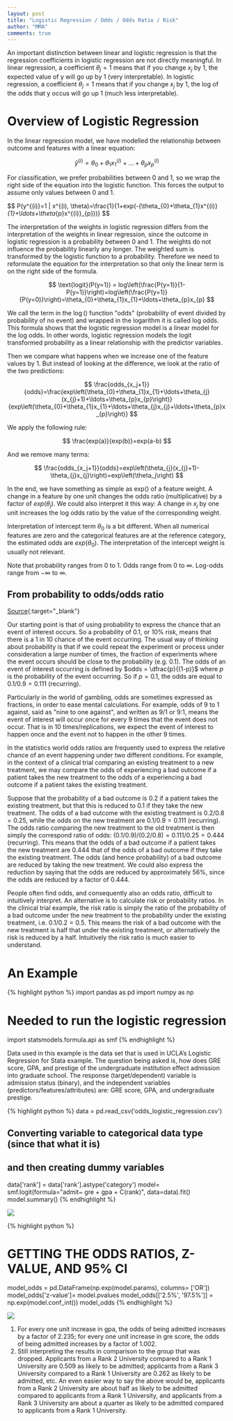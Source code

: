 ```yaml
---
layout: post
title: "Logistic Regression / Odds / Odds Ratio / Risk"
author: "MMA"
comments: true
---
```


An important distinction between linear and logistic regression is that the regression coefficients in logistic regression are not directly meaningful. In linear regression, a coefficient $\theta_{j} = 1$ means that if you change $x_{j}$ by 1, the expected value of y will go up by 1 (very interpretable). In logistic regression, a coefficient $\theta_{j} = 1$ means that if you change $x_{j}$ by 1, the log of the odds that y occus will go up 1 (much less interpretable).

# Overview of Logistic Regression
 In the linear regression model, we have modelled the relationship between outcome and features with a linear equation:
 
$$
\hat{y}^{(i)}=\theta_{0}+\theta_{1}x^{(i)}_{1}+\ldots+\theta_{p}x^{(i)}_{p}
$$

For classification, we prefer probabilities between 0 and 1, so we wrap the right side of the equation into the logistic function. This forces the output to assume only values between 0 and 1.

$$
P(y^{(i)}=1 | x^{(i), \theta)=\frac{1}{1+exp(-(\theta_{0}+\theta_{1}x^{(i)}_{1}+\ldots+\theta_{p}x^{(i)}_{p}))}
$$

The interpretation of the weights in logistic regression differs from the interpretation of the weights in linear regression, since the outcome in logistic regression is a probability between 0 and 1. The weights do not influence the probability linearly any longer. The weighted sum is transformed by the logistic function to a probability. Therefore we need to reformulate the equation for the interpretation so that only the linear term is on the right side of the formula.

$$
\text{logit}(P(y=1)) = log\left(\frac{P(y=1)}{1-P(y=1)}\right)=log\left(\frac{P(y=1)}{P(y=0)}\right)=\theta_{0}+\theta_{1}x_{1}+\ldots+\theta_{p}x_{p}
$$

We call the term in the $\log()$ function "odds" (probability of event divided by probability of no event) and wrapped in the logarithm it is called log odds. This formula shows that the logistic regression model is a linear model for the log odds. In other words, logistic regression models the logit transformed probability as a linear relationship with the predictor variables.

Then we compare what happens when we increase one of the feature values by 1. But instead of looking at the difference, we look at the ratio of the two predictions:

$$
\frac{odds_{x_j+1}}{odds}=\frac{exp\left(\theta_{0}+\theta_{1}x_{1}+\ldots+\theta_{j}(x_{j}+1)+\ldots+\theta_{p}x_{p}\right)}{exp\left(\theta_{0}+\theta_{1}x_{1}+\ldots+\theta_{j}x_{j}+\ldots+\theta_{p}x_{p}\right)}
$$

We apply the following rule:

$$
\frac{exp(a)}{exp(b)}=exp(a-b)
$$

And we remove many terms:

$$
\frac{odds_{x_j+1}}{odds}=exp\left(\theta_{j}(x_{j}+1)-\theta_{j}x_{j}\right)=exp\left(\theta_j\right)
$$

In the end, we have something as simple as exp() of a feature weight. A change in a feature by one unit changes the odds ratio (multiplicative) by a factor of $exp\left(\theta_j\right)$. We could also interpret it this way: A change in $x_{j}$ by one unit increases the log odds ratio by the value of the corresponding weight.

Interpretation of intercept term $\theta_{0}$ is a bit different. When all numerical features are zero and the categorical features are at the reference category, the estimated odds are $exp\left(\theta_{0}\right)$. The interpretation of the intercept weight is usually not relevant.

Note that probability ranges from $0$ to $1$. Odds range from $0$ to $\infty$. Log-odds range from $-\infty$ to $\infty$.

## From probability to odds/odds ratio

[Source](https://thestatsgeek.com/2015/01/03/interpreting-odds-and-odds-ratios/){:target="_blank"}

Our starting point is that of using probability to express the chance that an event of interest occurs. So a probability of $0.1$, or $10\%$ risk, means that there is a $1$ in $10$ chance of the event occurring. The usual way of thinking about probability is that if we could repeat the experiment or process under consideration a large number of times, the fraction of experiments where the event occurs should be close to the probability (e.g. $0.1$). The odds of an event of interest occurring is defined by $odds = \dfrac{p}{(1-p)}$ where $p$ is the probability of the event occurring. So if $p=0.1$, the odds are equal to $0.1/0.9=0.111$ (recurring). 

Particularly in the world of gambling, odds are sometimes expressed as fractions, in order to ease mental calculations. For example, odds of 9 to 1 against, said as "nine to one against", and written as 9/1 or 9:1, means the event of interest will occur once for every 9 times that the event does not occur. That is in 10 times/replications, we expect the event of interest to happen once and the event not to happen in the other 9 times.

In the statistics world odds ratios are frequently used to express the relative chance of an event happening under two different conditions. For example, in the context of a clinical trial comparing an existing treatment to a new treatment, we may compare the odds of experiencing a bad outcome if a patient takes the new treatment to the odds of a experiencing a bad outcome if a patient takes the existing treatment.

Suppose that the probability of a bad outcome is $0.2$ if a patient takes the existing treatment, but that this is reduced to $0.1$ if they take the new treatment. The odds of a bad outcome with the existing treatment is $0.2/0.8=0.25$, while the odds on the new treatment are $0.1/0.9=0.111$ (recurring). The odds ratio comparing the new treatment to the old treatment is then simply the correspond ratio of odds: $(0.1/0.9) / (0.2/0.8) = 0.111 / 0.25 = 0.444$ (recurring). This means that the odds of a bad outcome if a patient takes the new treatment are $0.444$ that of the odds of a bad outcome if they take the existing treatment. The odds (and hence probability) of a bad outcome are reduced by taking the new treatment. We could also express the reduction by saying that the odds are reduced by approximately $56\%$, since the odds are reduced by a factor of $0.444$.

People often find odds, and consequently also an odds ratio, difficult to intuitively interpret. An alternative is to calculate risk or probability ratios. In the clinical trial example, the risk ratio is simply the ratio of the probability of a bad outcome under the new treatment to the probability under the existing treatment, i.e. $0.1/0.2=0.5$. This means the risk of a bad outcome with the new treatment is half that under the existing treatment, or alternatively the risk is reduced by a half. Intuitively the risk ratio is much easier to understand. 

# An Example

{% highlight python %}
import pandas as pd
import numpy as np
# Needed to run the logistic regression
import statsmodels.formula.api as smf
{% endhighlight %}

Data used in this example is the data set that is used in UCLA’s Logistic Regression for Stata example. The question being asked is, how does GRE score, GPA, and prestige of the undergraduate institution effect admission into graduate school. The response (target/dependent) variable is admission status (binary), and the independent variables (predictors/features/attributes) are: GRE score, GPA, and undergraduate prestige.

{% highlight python %}
data = pd.read_csv('odds_logistic_regression.csv')
## Converting variable to categorical data type (since that what it is)
## and then creating dummy variables
data['rank'] = data['rank'].astype('category')
model= smf.logit(formula="admit~ gre + gpa + C(rank)", data=data).fit()
model.summary()
{% endhighlight %}

![](https://github.com/mmuratarat/mmuratarat.github.io/blob/master/_posts/images/logistic_regression_odds1.png?raw=true)

{% highlight python %}
# GETTING THE ODDS RATIOS, Z-VALUE, AND 95% CI
model_odds = pd.DataFrame(np.exp(model.params), columns= ['OR'])
model_odds['z-value']= model.pvalues
model_odds[['2.5%', '97.5%']] = np.exp(model.conf_int())
model_odds
{% endhighlight %}

![](https://github.com/mmuratarat/mmuratarat.github.io/blob/master/_posts/images/logistic_regression_odds2.png?raw=true)

1. For every one unit increase in gpa, the odds of being admitted increases by a factor of 2.235; for every one unit increase in gre score, the odds of being admitted increases by a factor of 1.002.
2. Still interpreting the results in comparison to the group that was dropped. Applicants from a Rank 2 University compared to a Rank 1 University are 0.509 as likely to be admitted; applicants from a Rank 3 University compared to a Rank 1 University are 0.262 as likely to be admitted, etc. An even easier way to say the above would be, applicants from a Rank 2 University are about half as likely to be admitted compared to applicants from a Rank 1 University, and applicants from a Rank 3 University are about a quarter as likely to be admitted compared to applicants from a Rank 1 University.
